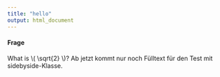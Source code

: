 ```yaml
---
title: "hello"
output: html_document
---
```

#### Frage

What is \\( \sqrt{2} \\)? Ab jetzt kommt nur noch Fülltext für den Test mit sidebyside-Klasse.
